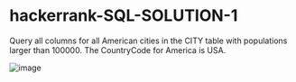 # hackerrank-SQL-SOLUTION-1
Query all columns for all American cities in the CITY table with populations larger than 100000. The CountryCode for America is USA.


![image](https://user-images.githubusercontent.com/55103460/173415052-66422847-019a-4d7f-b2e2-4323726573dd.png)
